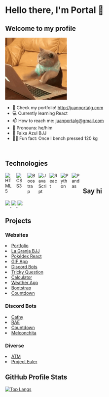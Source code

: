 <h1>Hello there, I'm Portal 👋</h1>

<h2>Welcome to my profile</h2>

<img src="https://raw.githubusercontent.com/juanportal/juanportal/main/cat.gif" width="200">

- 💼 Check my portfolio! http://juanportalg.com
- 💻 Currently learning React
- 📫 How to reach me: juanportalg@gmail.com
- 👦 Pronouns: he/him
- 🥋 Faixa Azul BJJ
- 💪🏽 Fun fact: Once I bench pressed 120 kg

<br>

<h2>Technologies</h2>

<img align="left" alt="HTML5" width="26px" src="https://cdn.jsdelivr.net/gh/devicons/devicon/icons/html5/html5-original.svg" style="padding-right:10px;" />
<img align="left" alt="CSS3" width="26px" src="https://cdn.jsdelivr.net/gh/devicons/devicon/icons/css3/css3-original.svg" style="padding-right:10px;" />
<img align="left" alt="Boostrap" width="26px" src="https://cdn.jsdelivr.net/gh/devicons/devicon/icons/bootstrap/bootstrap-original.svg" style="padding-right:10px;"/>
<img align="left" alt="JavaScript" width="26px" src="https://cdn.jsdelivr.net/gh/devicons/devicon/icons/javascript/javascript-original.svg" style="padding-right:10px;" />
<img align="left" alt="React" width="26px" src="https://cdn.jsdelivr.net/gh/devicons/devicon/icons/react/react-original.svg" style="padding-right:10px;" />
<img align="left" alt="Python" width="26px" src="https://cdn.jsdelivr.net/gh/devicons/devicon/icons/python/python-original.svg" style="padding-right:10px;" />
<img align="left" alt="Pandas" width="26px" src="https://cdn.jsdelivr.net/gh/devicons/devicon/icons/pandas/pandas-original.svg" style="padding-right:10px;" />

<br>

<h2>Say hi</h2>

<a href="https://www.linkedin.com/in/juanportal" target="_blank">
  <img src="https://img.shields.io/badge/linkedin-%ff5851db.svg?color=0072B1&style=for-the-badge&logo=linkedin&logoColor=white" style="margin-bottom: 5px;" />
</a>

<a href="https://twitter.com/JuanPortalG" target="_blank">
  <img src="https://img.shields.io/badge/twitter-%ff5851db.svg?color=1DA1F2&style=for-the-badge&logo=twitter&logoColor=white" style="margin-bottom: 5px;" />
</a>

<a href="https://www.instagram.com/juanportalg/" target="_blank">
  <img src="https://img.shields.io/badge/instagram-%bc2a8d.svg?color=BC2A8D&style=for-the-badge&logo=instagram&logoColor=white" style="margin-bottom: 5px;" />
</a>

<br>

<h2>Projects</h2>

<h3>Websites</h3>
<li><a href='https://github.com/JuanPortal/Portfolio'>Portfolio</a></li>
<li><a href='https://github.com/JuanPortal/LaGranjaBJJ'>La Granja BJJ</a></li>
<li><a href='https://github.com/JuanPortal/Pokedex'>Pokédex React</a></li>
<li><a href='https://github.com/JuanPortal/GIF-App'>GIF App</a></li>
<li><a href='https://github.com/JuanPortal/Website'>Discord Bots</a></li>
<li><a href='https://github.com/JuanPortal/TrickyQuestion'>Tricky Question</a></li>
<li><a href='https://github.com/JuanPortal/Calculator-Website'>Calculator</a></li>
<li><a href='https://github.com/JuanPortal/Weather-App'>Weather App</a></li>
<li><a href='https://github.com/JuanPortal/Learning-Bootstrap'>Bootstrap</a></li>
<li><a href='https://github.com/JuanPortal/Countdown-Website'>Countdown</a></li>

<h3>Discord Bots</h3>
<li><a href='https://github.com/JuanPortal/Cathy'>Cathy</a></li>
<li><a href='https://github.com/JuanPortal/DiscordBot-RAE'>RAE</a></li>
<li><a href='https://github.com/JuanPortal/DiscordBot-Countdown'>Countdown</a></li>
<li><a href='https://github.com/JuanPortal/DiscordBot-Melconchita'>Melconchita</a></li>

<h3>Diverse</h3>
<li><a href='https://github.com/JuanPortal/ATM'>ATM</a></li>
<li><a href='https://github.com/JuanPortal/ProjectEuler'>Project Euler</a></li>

<!--
[![Anurag's GitHub stats](https://github-readme-stats.vercel.app/api?username=juanportal)](https://github.com/anuraghazra/github-readme-stats)
-->

<h2>GitHub Profile Stats</h2>

[![Top Langs](https://github-readme-stats.vercel.app/api/top-langs/?username=juanportal&layout=compact)](https://github.com/anuraghazra/github-readme-stats)
